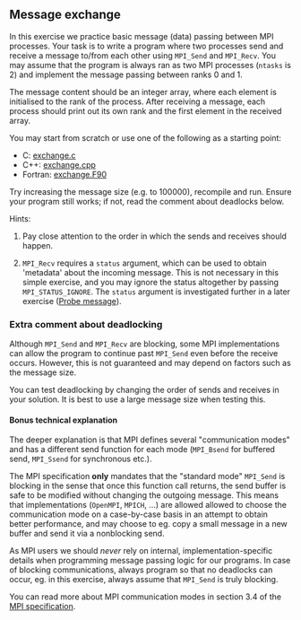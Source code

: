 ## Message exchange

In this exercise we practice basic message (data) passing between MPI processes.
Your task is to write a program where two processes send and receive a message to/from
each other using `MPI_Send` and `MPI_Recv`. You may assume that the program
is always ran as two MPI processes (`ntasks` is 2) and implement the message
passing between ranks 0 and 1.

The message content should be an integer array, where each element is
initialised to the rank of the process. After receiving a message, each
process should print out its own rank and the first element in the received array.

You may start from scratch or use one of the following as a starting point:

- C: [exchange.c](exchange.c)
- C++: [exchange.cpp](exchange.cpp)
- Fortran: [exchange.F90](exchange.F90)

Try increasing the message size (e.g. to 100000), recompile and run. Ensure your program still works;
if not, read the comment about deadlocks below.

Hints:

1. Pay close attention to the order in which the sends and receives should happen.

2. `MPI_Recv` requires a `status` argument, which can be used to obtain 'metadata'
about the incoming message. This is not necessary in this simple exercise,
and you may ignore the status altogether by passing `MPI_STATUS_IGNORE`.
The `status` argument is investigated further in a later exercise ([Probe message](../probe-message/)).


### Extra comment about deadlocking

Although `MPI_Send` and `MPI_Recv` are blocking, some MPI implementations
can allow the program to continue past `MPI_Send` even before the receive occurs.
However, this is not guaranteed and may depend on factors such as the message size.

You can test deadlocking by changing the order of sends and receives in your solution.
It is best to use a large message size when testing this.

#### Bonus technical explanation

The deeper explanation is that MPI defines several "communication modes" and has a different
send function for each mode (`MPI_Bsend` for buffered send, `MPI_Ssend` for synchronous etc.).

The MPI specification **only** mandates that the "standard mode" `MPI_Send` is blocking
in the sense that once this function call returns, the send buffer is safe to be modified
without changing the outgoing message. This means that implementations (`OpenMPI`, `MPICH`, ...)
are allowed allowed to choose the communication mode
on a case-by-case basis in an attempt to obtain better performance, and may choose to
eg. copy a small message in a new buffer and send it via a nonblocking send.

As MPI users we should *never* rely on internal, implementation-specific details
when programming message passing logic for our programs. In case of blocking communications,
always program so that no deadlocks can occur, eg. in this exercise, always assume that `MPI_Send` is truly blocking.

You can read more about MPI communication modes in section 3.4 of the [MPI specification](https://www.mpi-forum.org/docs/mpi-4.1/mpi41-report.pdf).
